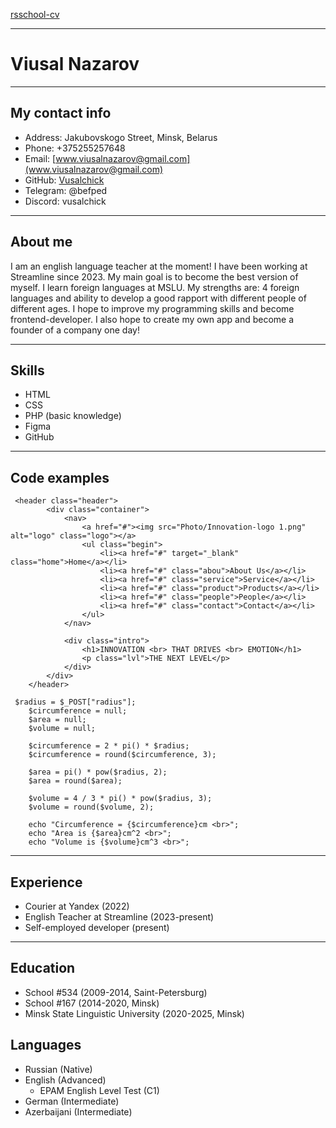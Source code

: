 [rsschool-cv](https://github.com/Vusalchick/rsschool-cv/cv)
*********
# Viusal Nazarov 
*********
## My contact info 
* Address: Jakubovskogo Street, Minsk, Belarus
* Phone: +375255257648
* Email: [www.viusalnazarov@gmail.com](www.viusalnazarov@gmail.com)
* GitHub: [Vusalchick](https://github.com/Vusalchick)
* Telegram: @befped
* Discord: vusalchick
*********
## About me
  I am an english language teacher at the moment! I have been working at Streamline since 2023. 
  My main goal is to become the best version of myself. I learn foreign languages at MSLU. 
  My strengths are: 4 foreign languages and ability to develop a good rapport with different people of different ages.
  I hope to improve my programming skills and become frontend-developer. I also hope to create my own app and become a founder of a company one day!
*********
## Skills 
* HTML
* CSS
* PHP (basic knowledge)
* Figma
* GitHub
*********
## Code examples
```
 <header class="header">
        <div class="container">
            <nav>
                <a href="#"><img src="Photo/Innovation-logo 1.png" alt="logo" class="logo"></a>
                <ul class="begin">
                    <li><a href="#" target="_blank" class="home">Home</a></li>
                    <li><a href="#" class="abou">About Us</a></li>
                    <li><a href="#" class="service">Service</a></li>
                    <li><a href="#" class="product">Products</a></li>
                    <li><a href="#" class="people">People</a></li>
                    <li><a href="#" class="contact">Contact</a></li>
                </ul>
            </nav>

            <div class="intro">
                <h1>INNOVATION <br> THAT DRIVES <br> EMOTION</h1>
                <p class="lvl">THE NEXT LEVEL</p>
            </div>
        </div>
    </header>
```
```
 $radius = $_POST["radius"];
    $circumference = null;
    $area = null;
    $volume = null;

    $circumference = 2 * pi() * $radius;
    $circumference = round($circumference, 3);

    $area = pi() * pow($radius, 2);
    $area = round($area);

    $volume = 4 / 3 * pi() * pow($radius, 3);
    $volume = round($volume, 2);

    echo "Circumference = {$circumference}cm <br>";
    echo "Area is {$area}cm^2 <br>";    
    echo "Volume is {$volume}cm^3 <br>";
```
*********
## Experience 
* Courier at Yandex (2022)
* English Teacher at Streamline (2023-present)
* Self-employed developer (present)
*********
## Education 
* School #534 (2009-2014, Saint-Petersburg)
* School #167 (2014-2020, Minsk)
* Minsk State Linguistic University (2020-2025, Minsk)
## Languages 
* Russian (Native)
* English (Advanced)
  + EPAM English Level Test (C1)
* German (Intermediate)
* Azerbaijani (Intermediate)

